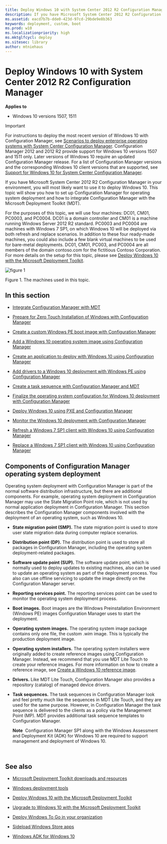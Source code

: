 ```yaml
---
title: Deploy Windows 10 with System Center 2012 R2 Configuration Manager (Windows 10)
description: If you have Microsoft System Center 2012 R2 Configuration Manager in your environment, you will most likely want to use it to deploy Windows 10.
ms.assetid: eacd7b7b-dde0-423d-97cd-29bde9e8b363
keywords: deployment, custom, boot
ms.prod: w10
ms.localizationpriority: high
ms.mktglfcycl: deploy
ms.sitesec: library
author: mtniehaus
---
```


# Deploy Windows 10 with System Center 2012 R2 Configuration Manager


**Applies to**

-   Windows 10 versions 1507, 1511

>[!IMPORTANT]
>For instructions to deploy the most recent version of Windows 10 with Configuration Manager, see [Scenarios to deploy enterprise operating systems with System Center Configuration Manager](https://docs.microsoft.com/sccm/osd/deploy-use/scenarios-to-deploy-enterprise-operating-systems). 
>Configuration Manager 2012 and 2012 R2 provide support for Windows 10 versions 1507 and 1511 only. Later versions of Windows 10 require an updated Configuration Manager release. For a list of Configuration Manager versions and the corresponding Windows 10 client versions that are supported, see [Support for Windows 10 for System Center Configuration Manager](https://docs.microsoft.com/sccm/core/plan-design/configs/support-for-windows-10).

If you have Microsoft System Center 2012 R2 Configuration Manager in your environment, you will most likely want to use it to deploy Windows 10. This topic will show you how to set up Configuration Manager for operating system deployment and how to integrate Configuration Manager with the Microsoft Deployment Toolkit (MDT).

For the purposes of this topic, we will use four machines: DC01, CM01, PC0003, and PC0004. DC01 is a domain controller and CM01 is a machine running Windows Server 2012 R2 standard. PC0003 and PC0004 are machines with Windows 7 SP1, on which Windows 10 will be deployed via both refresh and replace scenarios. In addition to these four ready-made machines, you could also include a few blank virtual machines to be used for bare-metal deployments. DC01, CM01, PC003, and PC0004 are all members of the domain contoso.com for the fictitious Contoso Corporation. For more details on the setup for this topic, please see [Deploy Windows 10 with the Microsoft Deployment Toolkit](../deploy-windows-mdt/deploy-windows-10-with-the-microsoft-deployment-toolkit.md).

![figure 1](../images/mdt-06-fig01.png)

Figure 1. The machines used in this topic.

## In this section


-   [Integrate Configuration Manager with MDT](../deploy-windows-mdt/integrate-configuration-manager-with-mdt.md)

-   [Prepare for Zero Touch Installation of Windows with Configuration Manager](prepare-for-zero-touch-installation-of-windows-10-with-configuration-manager.md)

-   [Create a custom Windows PE boot image with Configuration Manager](create-a-custom-windows-pe-boot-image-with-configuration-manager.md)

-   [Add a Windows 10 operating system image using Configuration Manager](add-a-windows-10-operating-system-image-using-configuration-manager.md)

-   [Create an application to deploy with Windows 10 using Configuration Manager](create-an-application-to-deploy-with-windows-10-using-configuration-manager.md)

-   [Add drivers to a Windows 10 deployment with Windows PE using Configuration Manager](add-drivers-to-a-windows-10-deployment-with-windows-pe-using-configuration-manager.md)

-   [Create a task sequence with Configuration Manager and MDT](../deploy-windows-mdt/create-a-task-sequence-with-configuration-manager-and-mdt.md)

-   [Finalize the operating system configuration for Windows 10 deployment with Configuration Manager](finalize-the-os-configuration-for-windows-10-deployment-with-configuration-manager.md)

-   [Deploy Windows 10 using PXE and Configuration Manager](deploy-windows-10-using-pxe-and-configuration-manager.md)

-   [Monitor the Windows 10 deployment with Configuration Manager](monitor-windows-10-deployment-with-configuration-manager.md)

-   [Refresh a Windows 7 SP1 client with Windows 10 using Configuration Manager](refresh-a-windows-7-client-with-windows-10-using-configuration-manager.md)

-   [Replace a Windows 7 SP1 client with Windows 10 using Configuration Manager](replace-a-windows-7-client-with-windows-10-using-configuration-manager.md)

## Components of Configuration Manager operating system deployment


Operating system deployment with Configuration Manager is part of the normal software distribution infrastructure, but there are additional components. For example, operating system deployment in Configuration Manager may use the State Migration Point role, which is not used by normal application deployment in Configuration Manager. This section describes the Configuration Manager components involved with the deployment of an operating system, such as Windows 10.

-   **State migration point (SMP).** The state migration point is used to store user state migration data during computer replace scenarios.

-   **Distribution point (DP).** The distribution point is used to store all packages in Configuration Manager, including the operating system deployment-related packages.

-   **Software update point (SUP).** The software update point, which is normally used to deploy updates to existing machines, also can be used to update an operating system as part of the deployment process. You also can use offline servicing to update the image directly on the Configuration Manager server.

-   **Reporting services point.** The reporting services point can be used to monitor the operating system deployment process.

-   **Boot images.** Boot images are the Windows Preinstallation Environment (Windows PE) images Configuration Manager uses to start the deployment.

-   **Operating system images.** The operating system image package contains only one file, the custom .wim image. This is typically the production deployment image.

-   **Operating system installers.** The operating system installers were originally added to create reference images using Configuration Manager. Instead, we recommend that you use MDT Lite Touch to create your reference images. For more information on how to create a reference image, see [Create a Windows 10 reference image](../deploy-windows-mdt/create-a-windows-10-reference-image.md).

-   **Drivers.** Like MDT Lite Touch, Configuration Manager also provides a repository (catalog) of managed device drivers.

-   **Task sequences.** The task sequences in Configuration Manager look and feel pretty much like the sequences in MDT Lite Touch, and they are used for the same purpose. However, in Configuration Manager the task sequence is delivered to the clients as a policy via the Management Point (MP). MDT provides additional task sequence templates to Configuration Manager.

    **Note**  Configuration Manager SP1 along with the Windows Assessment and Deployment Kit (ADK) for Windows 10 are required to support management and deployment of Windows 10.

     

## See also


-   [Microsoft Deployment Toolkit downloads and resources](https://go.microsoft.com/fwlink/p/?LinkId=618117)

-   [Windows deployment tools](../windows-deployment-scenarios-and-tools.md)

-   [Deploy Windows 10 with the Microsoft Deployment Toolkit](../deploy-windows-mdt/deploy-windows-10-with-the-microsoft-deployment-toolkit.md)

-   [Upgrade to Windows 10 with the Microsoft Deployment Toolkit](../upgrade/upgrade-to-windows-10-with-the-microsoft-deployment-toolkit.md)

-   [Deploy Windows To Go in your organization](../deploy-windows-to-go.md)

-   [Sideload Windows Store apps](http://technet.microsoft.com/library/dn613831.aspx)

-   [Windows ADK for Windows 10](https://go.microsoft.com/fwlink/p/?LinkId=526803)

 

 





